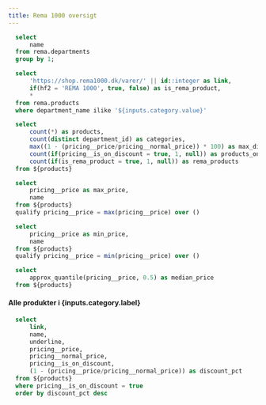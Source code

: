 ```yaml
---
title: Rema 1000 oversigt
---
```

```sql departments
  select
      name
  from rema.departments
  group by 1;
```

```sql products
  select 
      'https://shop.rema1000.dk/varer/' || id::integer as link,
      if(hf2 = 'REMA 1000', true, false) as is_rema_product,
      *
  from rema.products
  where department_name ilike '${inputs.category.value}'
```

<Dropdown data={departments} name=category value=name>
    <DropdownOption value="%" valueLabel="Alle Kategorier"/>
</Dropdown>


```sql number_of_products
  select 
      count(*) as products,
      count(distinct department_id) as categories,
      max((1 - (pricing__price/pricing__normal_price)) * 100) as max_discount,
      count(if(pricing__is_on_discount = true, 1, null)) as products_on_discount,
      count(if(is_rema_product = true, 1, null)) as rema_products
  from ${products}
```


```sql max_price
  select 
      pricing__price as max_price,
      name
  from ${products}
  qualify pricing__price = max(pricing__price) over ()
```

```sql min_price
  select 
      pricing__price as min_price,
      name
  from ${products}
  qualify pricing__price = min(pricing__price) over ()
```

```sql median_price
  select 
      approx_quantile(pricing__price, 0.5) as median_price
  from ${products}
```

<center>
<Grid cols=4>
<BigValue
    title="Antal produkter"
    data={number_of_products}
    value="products"
    comparison="rema_products"
    comparisonDelta=false
    comparisonTitle="rema produkter"
/>
<BigValue
    title="Højeste rabat %"
    data={number_of_products}
    value=max_discount
    comparison=products_on_discount
    comparisonDelta=false
    comparisonTitle="tilbud"
/>
<BigValue
    title="Højeste pris"
    data={max_price}
    value=max_price
    comparison=name
    comparisonDelta=false
    comparisonTitle=""
/>
<BigValue
    title="Laveste pris"
    data={min_price}
    value=min_price
    comparison=name
    comparisonDelta=false
    comparisonTitle=""
/>
</Grid>
</center>

<BarChart
    data={products}
    title="Højeste pris, {inputs.category.label}"
    x=name
    y=pricing__price
/>

#### **Alle produkter i {inputs.category.label}**
<DataTable data={products} search=true>
  <Column id="link" title='Navn' contentType=link openInNewTab=true linkLabel='Gå til shop ->' />
  <Column id="department_name" title="Afdeling" />
  <Column id="category_name" title="Kategori" />
  <Column id="name" title="Produktnavn"/>
  <Column id="underline" />
  <Column id="pricing__price" title="Pris" />
  <Column id="pricing__normal_price" title="Normal pris" />
  <Column id="pricing__max_quantity" title="Maks antal med rabat" />
  <Column id="pricing__price_over_max" title="Pris over maks antal" />
  <Column id="pricing__is_on_discount" title="På tilbud" contentType=boolean />
  <Column id="pricing__price_per_kilogram" title="Pris per Kg" />
  <Column id="pricing__price_per_unit" title="Pris per enhed" />
  <Column id="pricing__is_advertised" title="Annonceret" contentType=boolean />
  <Column id="pricing__deposit" title="Pant" />
  <Column id="pricing__deposit__v_double" title="Pant decimal" />
  <Column id="extra__popularity" title="Popularitet" />
  <Column id="entering_date" title="Dato" />
  <Column id="pricing__price_changes_on" title="Pris ændres dato" />
  <Column id="pricing__price_changes_type" title="Pris ændringstype" />
  <Column id="assortment_label" title="Sortiment label" />
  <Column id="max_sales_quantity" title="Maks salgsantal" />
</DataTable>


```sql highest_discount_products
  select
      link,
      name,
      underline,
      pricing__price,
      pricing__normal_price,
      pricing__is_on_discount,
      (1 - (pricing__price/pricing__normal_price)) as discount_pct
  from ${products}
  where pricing__is_on_discount = true
  order by discount_pct desc
```

<BarChart
    data={highest_discount_products}
    title="Højeste rabat på tilbud, {inputs.category.label}"
    x=name
    y=discount_pct
    yFmt="pct"
/>

<DataTable data={highest_discount_products} search=true>
  <Column id="link" title='Link' contentType=link openInNewTab=true linkLabel='Gå til shop ->' />
  <Column id="name" title="Produktnavn" />
  <Column id="underline" />
  <Column id="pricing__price" title="Pris" />
  <Column id="pricing__normal_price" title="Normal Pris" />
  <Column id="pricing__is_on_discount" title="På tilbud" contentType=boolean />
  <Column id="discount_pct" title="Rabat %" />
</DataTable>
